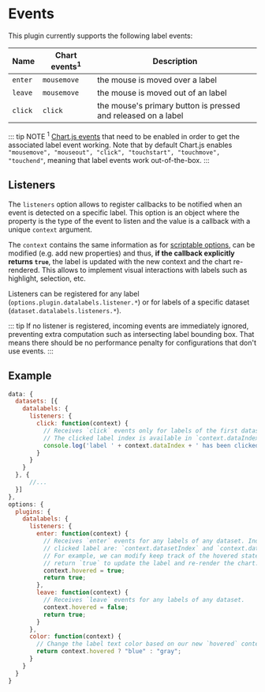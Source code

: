 # Events

This plugin currently supports the following label events:

| **Name** | **Chart events<sup>1</sup>** | **Description**
| ---- | ---- | ----
| `enter` | `mousemove` | the mouse is moved over a label
| `leave` | `mousemove` | the mouse is moved out of an label
| `click` | `click` | the mouse's primary button is pressed and released on a label

::: tip NOTE
<sup>1</sup> [Chart.js events](http://www.chartjs.org/docs/latest/general/interactions/events.html) that need to be enabled in order to get the associated label event working. Note that by default Chart.js enables `"mousemove", "mouseout", "click", "touchstart", "touchmove", "touchend"`, meaning that label events work out-of-the-box.
:::

## Listeners

The `listeners` option allows to register callbacks to be notified when an event is detected on a specific label. This option is an object where the property is the type of the event to listen and the value is a callback with a unique `context` argument.

The `context` contains the same information as for [scriptable options](options.md#option-context), can be modified (e.g. add new properties) and thus, **if the callback explicitly returns `true`**, the label is updated with the new context and the chart re-rendered. This allows to implement visual interactions with labels such as highlight, selection, etc.

Listeners can be registered for any label (`options.plugin.datalabels.listener.*`) or for labels of a specific dataset (`dataset.datalabels.listeners.*`).

::: tip
If no listener is registered, incoming events are immediately ignored, preventing extra computation such as intersecting label bounding box. That means there should be no performance penalty for configurations that don't use events.
:::

## Example

```javascript
data: {
  datasets: [{
    datalabels: {
      listeners: {
        click: function(context) {
          // Receives `click` events only for labels of the first dataset.
          // The clicked label index is available in `context.dataIndex`.
          console.log('label ' + context.dataIndex + ' has been clicked!');
        }
      }
    }
  }, {
      //...
  }]
},
options: {
  plugins: {
    datalabels: {
      listeners: {
        enter: function(context) {
          // Receives `enter` events for any labels of any dataset. Indices of the
          // clicked label are: `context.datasetIndex` and `context.dataIndex`.
          // For example, we can modify keep track of the hovered state and
          // return `true` to update the label and re-render the chart.
          context.hovered = true;
          return true;
        },
        leave: function(context) {
          // Receives `leave` events for any labels of any dataset.
          context.hovered = false;
          return true;
        }
      },
      color: function(context) {
        // Change the label text color based on our new `hovered` context value.
        return context.hovered ? "blue" : "gray";
      }
    }
  }
}
```

